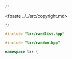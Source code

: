 ```cpp
/*
````
<fpaste ../../src/copyright.md>
```cpp
*/

#include "lxr/randlist.hpp"

#include "lxr/random.hpp"

namespace lxr {

````
